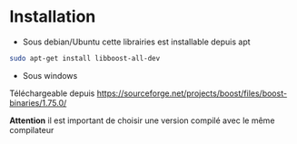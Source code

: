 # Installation

* Sous debian/Ubuntu cette librairies est installable depuis apt

``` bash
sudo apt-get install libboost-all-dev
```

* Sous windows

Téléchargeable depuis https://sourceforge.net/projects/boost/files/boost-binaries/1.75.0/

**Attention** il est important de choisir une version compilé avec le même compilateur

